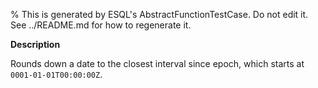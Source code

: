 % This is generated by ESQL's AbstractFunctionTestCase. Do not edit it. See ../README.md for how to regenerate it.

**Description**

Rounds down a date to the closest interval since epoch, which starts at `0001-01-01T00:00:00Z`.

